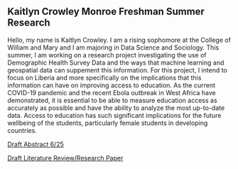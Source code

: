 ## Kaitlyn Crowley Monroe Freshman Summer Research

Hello, my name is Kaitlyn Crowley. I am a rising sophomore at the College of William and Mary and I am majoring in Data Science and Sociology. This summer, I am working on a research project investigating the use of Demographic Health Survey Data and the ways that machine learning and geospatial data can suppement this information. For this project, I intend to focus on Liberia and more specifically on the implications that this information can have on improving access to education. As the current COVID-19 pandemic and the recent Ebola outbreak in West Africa have demonstrated, it is essential to be able to measure education access as accurately as possible and have the ability to analyze the most up-to-date data. Access to education has such significant implications for the future wellbeing of the students, particularly female students in developing countries.


[Draft Abstract 6/25](abstract.md)

[Draft Literature Review/Research Paper](litreview.md)
